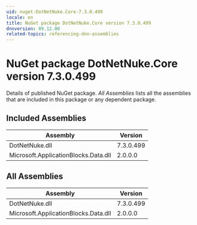 ```yaml
---
uid: nuget-DotNetNuke.Core-7.3.0.499
locale: en
title: NuGet package DotNetNuke.Core version 7.3.0.499
dnnversion: 09.12.00
related-topics: referencing-dnn-assemblies
---
```


# NuGet package DotNetNuke.Core version 7.3.0.499
Details of published NuGet package.
*All Assemblies* lists all the assemblies that are included in this package or any dependent package.

## Included Assemblies

|Assembly|Version|
|---|---|
|DotNetNuke.dll|7.3.0.499|
|Microsoft.ApplicationBlocks.Data.dll|2.0.0.0|

## All Assemblies

|Assembly|Version|
|---|---|
|DotNetNuke.dll|7.3.0.499|
|Microsoft.ApplicationBlocks.Data.dll|2.0.0.0|


